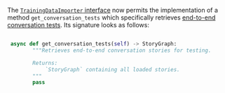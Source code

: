 The [`TrainingDataImporter` interface](training-data-importers.mdx) now permits the
implementation of a method `get_conversation_tests` which specifically retrieves
[end-to-end conversation tests](testing-your-assistant.mdx#writing-test-stories). 
Its signature looks as follows:

```python

 async def get_conversation_tests(self) -> StoryGraph:
        """Retrieves end-to-end conversation stories for testing.

        Returns:
            `StoryGraph` containing all loaded stories.
        """
        pass
```
